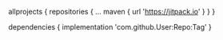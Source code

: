 allprojects {
	repositories {
		...
		maven { url 'https://jitpack.io' }
	}
}

dependencies {
	implementation 'com.github.User:Repo:Tag'
}
